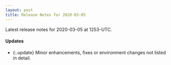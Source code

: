 ```yaml
---
layout: post
title: Release Notes for 2020-03-05
---
```


Latest release notes for 2020-03-05 at 1253-UTC.

<div class='updates' markdown='1'>

#### Updates

- {:.update} Minor enhancements, fixes or environment changes not listed in detail.

</div>



